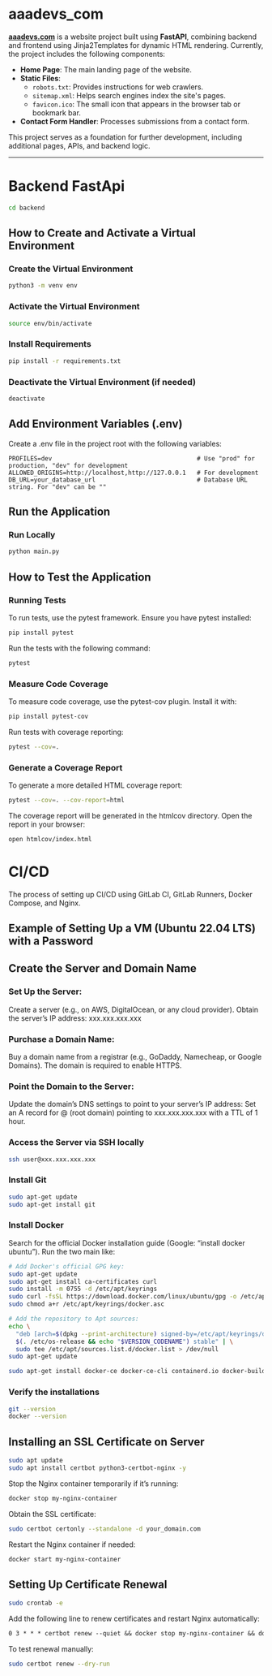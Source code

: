# aaadevs_com

<a href="https://aaadevs.com" target="_blank"><strong>aaadevs.com</strong></a> is a website project built using **FastAPI**, combining backend and frontend using Jinja2Templates for dynamic HTML rendering. Currently, the project includes the following components:

- **Home Page**: The main landing page of the website.
- **Static Files**:
  - `robots.txt`: Provides instructions for web crawlers.
  - `sitemap.xml`: Helps search engines index the site's pages.
  - `favicon.ico`: The small icon that appears in the browser tab or bookmark bar.
- **Contact Form Handler**: Processes submissions from a contact form.

This project serves as a foundation for further development, including additional pages, APIs, and backend logic.

---

# Backend FastApi

```bash
cd backend
```

## How to Create and Activate a Virtual Environment

### Create the Virtual Environment

```bash
python3 -m venv env
```

### Activate the Virtual Environment

```bash
source env/bin/activate
```

### Install Requirements

```bash
pip install -r requirements.txt
```

### Deactivate the Virtual Environment (if needed)

```bash
deactivate
```

## Add Environment Variables (.env)

Create a .env file in the project root with the following variables:

```env
PROFILES=dev                                        # Use "prod" for production, "dev" for development
ALLOWED_ORIGINS=http://localhost,http://127.0.0.1   # For development
DB_URL=your_database_url                            # Database URL string. For "dev" can be ""
```

## Run the Application

### Run Locally

```bash
python main.py
```

## How to Test the Application

### Running Tests

To run tests, use the pytest framework. Ensure you have pytest installed:

```bash
pip install pytest
```

Run the tests with the following command:

```bash
pytest
```

### Measure Code Coverage

To measure code coverage, use the pytest-cov plugin. Install it with:

```bash
pip install pytest-cov
```

Run tests with coverage reporting:

```bash
pytest --cov=.
```

### Generate a Coverage Report

To generate a more detailed HTML coverage report:

```bash
pytest --cov=. --cov-report=html
```

The coverage report will be generated in the htmlcov directory. Open the report in your browser:

```bash
open htmlcov/index.html
```

# CI/CD

The process of setting up CI/CD using GitLab CI, GitLab Runners, Docker Compose, and Nginx.

## Example of Setting Up a VM (Ubuntu 22.04 LTS) with a Password

## Create the Server and Domain Name

### Set Up the Server:

Create a server (e.g., on AWS, DigitalOcean, or any cloud provider).
Obtain the server’s IP address: xxx.xxx.xxx.xxx

### Purchase a Domain Name:

Buy a domain name from a registrar (e.g., GoDaddy, Namecheap, or Google Domains).
The domain is required to enable HTTPS.

### Point the Domain to the Server:

Update the domain’s DNS settings to point to your server’s IP address:
Set an A record for @ (root domain) pointing to xxx.xxx.xxx.xxx with a TTL of 1 hour.

### Access the Server via SSH locally

```bash
ssh user@xxx.xxx.xxx.xxx
```

### Install Git

```bash
sudo apt-get update
sudo apt-get install git
```

### Install Docker

Search for the official Docker installation guide (Google: “install docker ubuntu”).
Run the two main like:

```bash
# Add Docker's official GPG key:
sudo apt-get update
sudo apt-get install ca-certificates curl
sudo install -m 0755 -d /etc/apt/keyrings
sudo curl -fsSL https://download.docker.com/linux/ubuntu/gpg -o /etc/apt/keyrings/docker.asc
sudo chmod a+r /etc/apt/keyrings/docker.asc

# Add the repository to Apt sources:
echo \
  "deb [arch=$(dpkg --print-architecture) signed-by=/etc/apt/keyrings/docker.asc] https://download.docker.com/linux/ubuntu \
  $(. /etc/os-release && echo "$VERSION_CODENAME") stable" | \
  sudo tee /etc/apt/sources.list.d/docker.list > /dev/null
sudo apt-get update
```

```bash
sudo apt-get install docker-ce docker-ce-cli containerd.io docker-buildx-plugin docker-compose-plugin
```

### Verify the installations

```bash
git --version
docker --version
```

## Installing an SSL Certificate on Server

```bash
sudo apt update
sudo apt install certbot python3-certbot-nginx -y
```

Stop the Nginx container temporarily if it’s running:

```bash
docker stop my-nginx-container
```

Obtain the SSL certificate:

```bash
sudo certbot certonly --standalone -d your_domain.com
```

Restart the Nginx container if needed:

```bash
docker start my-nginx-container
```

## Setting Up Certificate Renewal

```bash
sudo crontab -e
```

Add the following line to renew certificates and restart Nginx automatically:

```txt
0 3 * * * certbot renew --quiet && docker stop my-nginx-container && docker start my-nginx-container
```

To test renewal manually:

```bash
sudo certbot renew --dry-run
```

